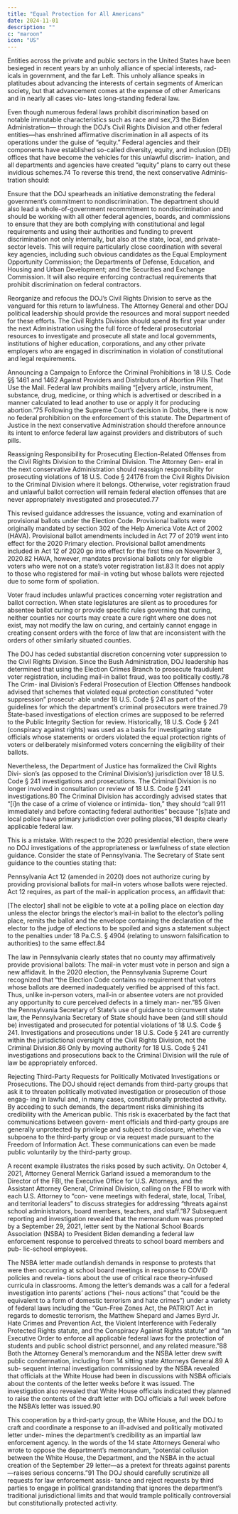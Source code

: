 ```yaml
---
title: "Equal Protection for All Americans"
date: 2024-11-01
description: ""
c: "maroon"
icon: "US"
---
```



<!-- Equal Protection for All Americans by Vigorously Enforcing Applicable Federal Civil Rights Laws in Government, Education, and the
Private Sector. -->

Entities across the private and public sectors in the United States have been besieged in recent years by an unholy alliance of special interests, rad- icals in government, and the far Left. This unholy alliance speaks in platitudes about advancing the interests of certain segments of American society, but that advancement comes at the expense of other Americans and in nearly all cases vio- lates long-standing federal law.

Even though numerous federal laws prohibit discrimination based on notable
immutable characteristics such as race and sex,73 the Biden Administration—
through the DOJ’s Civil Rights Division and other federal entities—has enshrined
affirmative discrimination in all aspects of its operations under the guise of “equity.”
Federal agencies and their components have established so-called diversity, equity,
and inclusion (DEI) offices that have become the vehicles for this unlawful discrim-
ination, and all departments and agencies have created “equity” plans to carry out
these invidious schemes.74 To reverse this trend, the next conservative Adminis-
tration should:

Ensure that the DOJ spearheads an initiative demonstrating the
federal government’s commitment to nondiscrimination. The
department should also lead a whole-of-government recommitment to
nondiscrimination and should be working with all other federal agencies,
boards, and commissions to ensure that they are both complying with
constitutional and legal requirements and using their authorities and
funding to prevent discrimination not only internally, but also at the
state, local, and private-sector levels. This will require particularly close
coordination with several key agencies, including such obvious candidates
as the Equal Employment Opportunity Commission; the Departments
of Defense, Education, and Housing and Urban Development; and the
Securities and Exchange Commission. It will also require enforcing
contractual requirements that prohibit discrimination on federal
contractors.

Reorganize and refocus the DOJ’s Civil Rights Division to serve as the
vanguard for this return to lawfulness. The Attorney General and other
DOJ political leadership should provide the resources and moral support
needed for these efforts. The Civil Rights Division should spend its first year
under the next Administration using the full force of federal prosecutorial
resources to investigate and prosecute all state and local governments,
institutions of higher education, corporations, and any other private
employers who are engaged in discrimination in violation of constitutional
and legal requirements.

Announcing a Campaign to Enforce the Criminal Prohibitions in 18 U.S.
Code §§ 1461 and 1462 Against Providers and Distributors of Abortion Pills
That Use the Mail. Federal law prohibits mailing “[e]very article, instrument,
substance, drug, medicine, or thing which is advertised or described in a manner
calculated to lead another to use or apply it for producing abortion.”75 Following
the Supreme Court’s decision in Dobbs, there is now no federal prohibition on the
enforcement of this statute. The Department of Justice in the next conservative
Administration should therefore announce its intent to enforce federal law against
providers and distributors of such pills.

Reassigning Responsibility for Prosecuting Election-Related Offenses
from the Civil Rights Division to the Criminal Division. The Attorney Gen-
eral in the next conservative Administration should reassign responsibility for
prosecuting violations of 18 U.S. Code § 24176 from the Civil Rights Division to
the Criminal Division where it belongs. Otherwise, voter registration fraud and
unlawful ballot correction will remain federal election offenses that are never
appropriately investigated and prosecuted.77

This revised guidance addresses the issuance, voting and examination
of provisional ballots under the Election Code. Provisional ballots were
originally mandated by section 302 of the Help America Vote Act of 2002
(HAVA). Provisional ballot amendments included in Act 77 of 2019 went into
effect for the 2020 Primary election. Provisional ballot amendments included
in Act 12 of 2020 go into effect for the first time on November 3, 2020.82
HAVA, however, mandates provisional ballots only for eligible voters who were
not on a state’s voter registration list.83 It does not apply to those who registered
for mail-in voting but whose ballots were rejected due to some form of spoliation.

Voter fraud includes unlawful practices concerning voter registration and ballot
correction. When state legislatures are silent as to procedures for absentee ballot
curing or provide specific rules governing that curing, neither counties nor courts
may create a cure right where one does not exist, may not modify the law on curing,
and certainly cannot engage in creating consent orders with the force of law that
are inconsistent with the orders of other similarly situated counties.

The DOJ has ceded substantial discretion concerning voter suppression to
the Civil Rights Division. Since the Bush Administration, DOJ leadership has
determined that using the Election Crimes Branch to prosecute fraudulent voter
registration, including mail-in ballot fraud, was too politically costly.78 The Crim-
inal Division’s Federal Prosecution of Election Offenses handbook advised that
schemes that violated equal protection constituted “voter suppression” prosecut-
able under 18 U.S. Code § 241 as part of the guidelines for which the department’s
criminal prosecutors were trained.79 State-based investigations of election crimes
are supposed to be referred to the Public Integrity Section for review. Historically,
18 U.S. Code § 241 (conspiracy against rights) was used as a basis for investigating
state officials whose statements or orders violated the equal protection rights of
voters or deliberately misinformed voters concerning the eligibility of their ballots.

Nevertheless, the Department of Justice has formalized the Civil Rights Divi-
sion’s (as opposed to the Criminal Division’s) jurisdiction over 18 U.S. Code § 241
investigations and prosecutions. The Criminal Division is no longer involved in
consultation or review of 18 U.S. Code § 241 investigations.80 The Criminal Division
has accordingly advised states that “[i]n the case of a crime of violence or intimida-
tion,” they should “call 911 immediately and before contacting federal authorities”
because “[s]tate and local police have primary jurisdiction over polling places,”81
despite clearly applicable federal law.

This is a mistake. With respect to the 2020 presidential election, there were no
DOJ investigations of the appropriateness or lawfulness of state election guidance.
Consider the state of Pennsylvania. The Secretary of State sent guidance to the
counties stating that:

Pennsylvania Act 12 (amended in 2020) does not authorize curing by providing
provisional ballots for mail-in voters whose ballots were rejected. Act 12 requires,
as part of the mail-in application process, an affidavit that:

[The elector] shall not be eligible to vote at a polling place on election day
unless the elector brings the elector’s mail-in ballot to the elector’s polling
place, remits the ballot and the envelope containing the declaration of the
elector to the judge of elections to be spoiled and signs a statement subject
to the penalties under 18 Pa.C.S. § 4904 (relating to unsworn falsification to
authorities) to the same effect.84

The law in Pennsylvania clearly states that no county may affirmatively provide
provisional ballots: The mail-in voter must vote in person and sign a new affidavit.
In the 2020 election, the Pennsylvania Supreme Court recognized that “the Election
Code contains no requirement that voters whose ballots are deemed inadequately
verified be apprised of this fact. Thus, unlike in-person voters, mail-in or absentee
voters are not provided any opportunity to cure perceived defects in a timely man-
ner.”85 Given the Pennsylvania Secretary of State’s use of guidance to circumvent
state law, the Pennsylvania Secretary of State should have been (and still should be)
investigated and prosecuted for potential violations of 18 U.S. Code § 241.
Investigations and prosecutions under 18 U.S. Code § 241 are currently within
the jurisdictional oversight of the Civil Rights Division, not the Criminal Division.86
Only by moving authority for 18 U.S. Code § 241 investigations and prosecutions
back to the Criminal Division will the rule of law be appropriately enforced.

Rejecting Third-Party Requests for Politically Motivated Investigations
or Prosecutions. The DOJ should reject demands from third-party groups that
ask it to threaten politically motivated investigation or prosecution of those engag-
ing in lawful and, in many cases, constitutionally protected activity. By acceding to
such demands, the department risks diminishing its credibility with the American
public. This risk is exacerbated by the fact that communications between govern-
ment officials and third-party groups are generally unprotected by privilege and
subject to disclosure, whether via subpoena to the third-party group or via request
made pursuant to the Freedom of Information Act. These communications can
even be made public voluntarily by the third-party group.

A recent example illustrates the risks posed by such activity. On October 4, 2021,
Attorney General Merrick Garland issued a memorandum to the Director of the
FBI, the Executive Office for U.S. Attorneys, and the Assistant Attorney General,
Criminal Division, calling on the FBI to work with each U.S. Attorney to “con-
vene meetings with federal, state, local, Tribal, and territorial leaders” to discuss
strategies for addressing “threats against school administrators, board members,
teachers, and staff.”87 Subsequent reporting and investigation revealed that the memorandum was prompted by a September 29, 2021, letter sent by the National
School Boards Association (NSBA) to President Biden demanding a federal law
enforcement response to perceived threats to school board members and pub-
lic-school employees.

The NSBA letter made outlandish demands in response to protests that were
then occurring at school board meetings in response to COVID policies and revela-
tions about the use of critical race theory–infused curricula in classrooms. Among
the letter’s demands was a call for a federal investigation into parents’ actions (“hei-
nous actions” that “could be the equivalent to a form of domestic terrorism and
hate crimes”) under a variety of federal laws including the “Gun-Free Zones Act,
the PATRIOT Act in regards to domestic terrorism, the Matthew Shepard and
James Byrd Jr. Hate Crimes and Prevention Act, the Violent Interference with
Federally Protected Rights statute, and the Conspiracy Against Rights statute”
and “an Executive Order to enforce all applicable federal laws for the protection
of students and public school district personnel, and any related measure.”88
Both the Attorney General’s memorandum and the NSBA letter drew swift
public condemnation, including from 14 sitting state Attorneys General.89 A sub-
sequent internal investigation commissioned by the NSBA revealed that officials
at the White House had been in discussions with NSBA officials about the contents
of the letter weeks before it was issued. The investigation also revealed that White
House officials indicated they planned to raise the contents of the draft letter with
DOJ officials a full week before the NSBA’s letter was issued.90

This cooperation by a third-party group, the White House, and the DOJ to craft
and coordinate a response to an ill-advised and politically motivated letter under-
mines the department’s credibility as an impartial law enforcement agency. In the
words of the 14 state Attorneys General who wrote to oppose the department’s
memorandum, “potential collusion between the White House, the Department,
and the NSBA in the actual creation of the September 29 letter—as a pretext for
threats against parents—raises serious concerns.”91
The DOJ should carefully scrutinize all requests for law enforcement assis-
tance and reject requests by third parties to engage in political grandstanding that
ignores the department’s traditional jurisdictional limits and that would trample
politically controversial but constitutionally protected activity.


